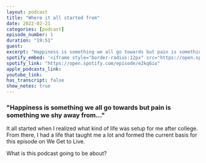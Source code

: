 ```yaml
---
layout: podcast
title: "Where it all started from"
date: 2022-02-21
categories: [podcast]
episode_number: 1
duration: "19:51"
guest: 
excerpt: "Happiness is something we all go towards but pain is something we shy away from..."
spotify_embed: '<iframe style="border-radius:12px" src="https://open.spotify.com/embed/episode/e2kq6io?utm_source=generator" width="100%" height="352" frameBorder="0" allowfullscreen="" allow="autoplay; clipboard-write; encrypted-media; fullscreen; picture-in-picture" loading="lazy"></iframe>'
spotify_link: "https://open.spotify.com/episode/e2kq6io"
apple_podcasts_link: 
youtube_link: 
has_transcript: false
show_notes: true
---
```


### "Happiness is something we all go towards but pain is something we shy away from..." 

It all started when I realized what kind of life was setup for me after college. From there, I had a life that taught me a lot and formed the current basis for this episode on We Get to Live.

What is this podcast going to be about?